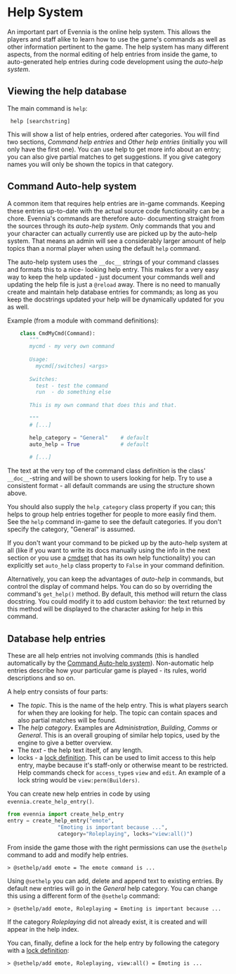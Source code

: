 # Help System


An important part of Evennia is the online help system. This allows the players and staff alike to
learn how to use the game's commands as well as other information pertinent to the game. The help
system has many different aspects, from the normal editing of help entries from inside the game, to
auto-generated help entries during code development using the *auto-help system*.

## Viewing the help database

The main command is `help`: 

     help [searchstring]

This will show a list of help entries, ordered after categories. You will find two sections,
*Command help entries* and *Other help entries* (initially you will only have the first one). You
can use help to get more info about an entry; you can also give partial matches to get suggestions.
If you give category names you will only be shown the topics in that category.


## Command Auto-help system

A common item that requires help entries are in-game commands. Keeping these entries up-to-date with
the actual source code functionality can be a chore. Evennia's commands are therefore auto-
documenting straight from the sources through its *auto-help system*.  Only commands that you and
your character can actually currently use are picked up by the auto-help system. That means an admin
will see a considerably larger amount of help topics than a normal player when using the default
`help` command.

The auto-help system uses the `__doc__` strings of your command classes and formats this to a nice-
looking help entry. This makes for a very easy way to keep the help updated - just document your
commands well and updating the help file is just a `@reload` away.  There is no need to manually
create and maintain help database entries for commands; as long as you keep the docstrings updated
your help will be dynamically updated for you as well.

Example (from a module with command definitions): 

```python
    class CmdMyCmd(Command):
       """
       mycmd - my very own command
    
       Usage: 
         mycmd[/switches] <args>
    
       Switches:
         test - test the command
         run  - do something else
    
       This is my own command that does this and that.
    
       """
       # [...]

       help_category = "General"    # default
       auto_help = True             # default
       
       # [...]
```

The text at the very top of the command class definition is the class' `__doc__`-string and will be
shown to users looking for help. Try to use a consistent format - all default commands are using the
structure shown above.

You should also supply the `help_category` class property if you can; this helps to group help
entries together for people to more easily find them. See the `help` command in-game to see the
default categories. If you don't specify the category, "General" is assumed.

If you don't want your command to be picked up by the auto-help system at all (like if you want to
write its docs manually using the info in the next section or you use a [cmdset](Component/Command-Sets) that
has its own help functionality) you can explicitly set `auto_help` class property to `False` in your
command definition.

Alternatively, you can keep the advantages of *auto-help* in commands, but control the display of
command helps.  You can do so by overriding the command's `get_help()` method.  By default, this
method will return the class docstring.  You could modify it to add custom behavior:  the text
returned by this method will be displayed to the character asking for help in this command.

## Database help entries

These are all help entries not involving commands (this is handled automatically by the [Command
Auto-help system](Help-System#command-auto-help-system)).  Non-automatic help entries describe how
your particular game is played - its rules, world descriptions and so on.

A help entry consists of four parts: 

- The *topic*. This is the name of the help entry. This is what players search for when they are
looking for help. The topic can contain spaces and also partial matches will be found.
- The *help category*. Examples are *Administration*, *Building*, *Comms* or *General*. This is an
overall grouping of similar help topics, used by the engine to give a better overview.
- The *text* - the help text itself, of any length.
- locks - a [lock definition](Component/Locks). This can be used to limit access to this help entry, maybe
because it's staff-only or otherwise meant to be restricted. Help commands check for `access_type`s
`view` and `edit`. An example of a lock string would be `view:perm(Builders)`.

You can create new help entries in code by using `evennia.create_help_entry()`.

```python
from evennia import create_help_entry
entry = create_help_entry("emote", 
                "Emoting is important because ...", 
                category="Roleplaying", locks="view:all()")
```

From inside the game those with the right permissions can use the `@sethelp` command to add and
modify help entries.

    > @sethelp/add emote = The emote command is ...

Using `@sethelp` you can add, delete and append text to existing entries. By default new entries
will go in the *General* help category. You can change this using a different form of the `@sethelp`
command:

    > @sethelp/add emote, Roleplaying = Emoting is important because ...

If the category *Roleplaying* did not already exist, it is created and will appear in the help
index.

You can, finally, define a lock for the help entry by following the category with a [lock
definition](Locks):

    > @sethelp/add emote, Roleplaying, view:all() = Emoting is ... 
